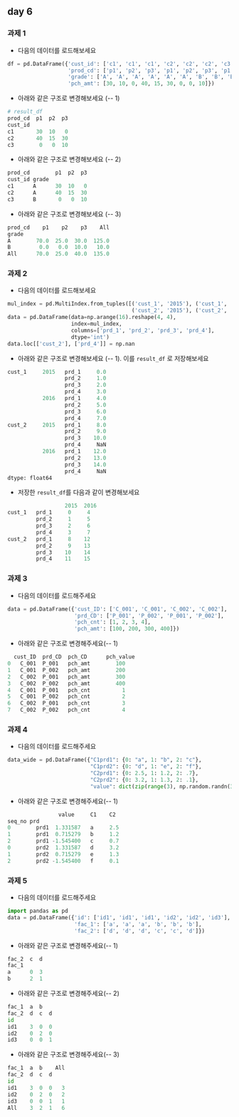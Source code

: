 ## day 6
### 과제 1
- 다음의 데이터를 로드해보세요
~~~python
df = pd.DataFrame({'cust_id': ['c1', 'c1', 'c1', 'c2', 'c2', 'c2', 'c3', 'c3', 'c3'],
                   'prod_cd': ['p1', 'p2', 'p3', 'p1', 'p2', 'p3', 'p1', 'p2', 'p3'],
                   'grade': ['A', 'A', 'A', 'A', 'A', 'A', 'B', 'B', 'B'],
                   'pch_amt': [30, 10, 0, 40, 15, 30, 0, 0, 10]})
~~~
- 아래와 같은 구조로 변경해보세요 (-- 1)
~~~python
# result_df
prod_cd  p1  p2  p3
cust_id           
c1       30  10   0
c2       40  15  30
c3        0   0  10
~~~
- 아래와 같은 구조로 변경해보세요 (-- 2)
~~~python
prod_cd        p1  p2  p3
cust_id grade           
c1      A      30  10   0
c2      A      40  15  30
c3      B       0   0  10
~~~
- 아래와 같은 구조로 변경해보세요 (-- 3)
~~~python
prod_cd    p1    p2    p3    All
grade                          
A        70.0  25.0  30.0  125.0
B         0.0   0.0  10.0   10.0
All      70.0  25.0  40.0  135.0
~~~

### 과제 2
- 다음의 데이터를 로드해보세요
~~~python
mul_index = pd.MultiIndex.from_tuples([('cust_1', '2015'), ('cust_1', '2016'),
                                       ('cust_2', '2015'), ('cust_2', '2016')])
data = pd.DataFrame(data=np.arange(16).reshape(4, 4),
                    index=mul_index,
                    columns=['prd_1', 'prd_2', 'prd_3', 'prd_4'],
                    dtype='int')
data.loc[['cust_2'], ['prd_4']] = np.nan
~~~
- 아래와 같은 구조로 변경해보세요 (-- 1). 이를 `result_df` 로 저장해보세요
~~~python
cust_1     2015   prd_1     0.0
                  prd_2     1.0
                  prd_3     2.0
                  prd_4     3.0
           2016   prd_1     4.0
                  prd_2     5.0
                  prd_3     6.0
                  prd_4     7.0
cust_2     2015   prd_1     8.0
                  prd_2     9.0
                  prd_3    10.0
                  prd_4     NaN
           2016   prd_1    12.0
                  prd_2    13.0
                  prd_3    14.0
                  prd_4     NaN
dtype: float64
~~~
- 저장한 `result_df`를 다음과 같이 변경해보세요 
~~~python
                  2015  2016
cust_1   prd_1     0     4
         prd_2     1     5
         prd_3     2     6
         prd_4     3     7
cust_2   prd_1     8    12
         prd_2     9    13
         prd_3    10    14
         prd_4    11    15
~~~

### 과제 3
- 다음의 데이터를 로드해주세요
~~~python
data = pd.DataFrame({'cust_ID': ['C_001', 'C_001', 'C_002', 'C_002'],
                     'prd_CD': ['P_001', 'P_002', 'P_001', 'P_002'],
                     'pch_cnt': [1, 2, 3, 4],
                     'pch_amt': [100, 200, 300, 400]})
~~~
- 아래와 같은 구조로 변경해주세요(-- 1)
~~~python
  cust_ID  prd_CD  pch_CD      pch_value
0   C_001  P_001   pch_amt        100
1   C_001  P_002   pch_amt        200
2   C_002  P_001   pch_amt        300
3   C_002  P_002   pch_amt        400
4   C_001  P_001   pch_cnt          1
5   C_001  P_002   pch_cnt          2
6   C_002  P_001   pch_cnt          3
7   C_002  P_002   pch_cnt          4
~~~

### 과제 4
- 다음의 데이터를 로드해주세요
~~~python
data_wide = pd.DataFrame({"C1prd1": {0: "a", 1: "b", 2: "c"},
                          "C1prd2": {0: "d", 1: "e", 2: "f"},
                          "C2prd1": {0: 2.5, 1: 1.2, 2: .7},
                          "C2prd2": {0: 3.2, 1: 1.3, 2: .1},
                          "value": dict(zip(range(3), np.random.randn(3)))})
~~~
- 아래와 같은 구조로 변경해주세요(-- 1)
~~~python
                value     C1    C2
seq_no prd                 
0        prd1  1.331587   a     2.5
1        prd1  0.715279   b     1.2
2        prd1 -1.545400   c     0.7
0        prd2  1.331587   d     3.2
1        prd2  0.715279   e     1.3
2        prd2 -1.545400   f     0.1
~~~

### 과제 5
- 다음의 데이터를 로드해주세요
~~~python
import pandas as pd
data = pd.DataFrame({'id': ['id1', 'id1', 'id1', 'id2', 'id2', 'id3'],
                     'fac_1': ['a', 'a', 'a', 'b', 'b', 'b'],
                     'fac_2': ['d', 'd', 'd', 'c', 'c', 'd']})
~~~
- 아래와 같은 구조로 변경해주세요(-- 1)
~~~python
fac_2  c  d
fac_1     
a      0  3
b      2  1
~~~
- 아래와 같은 구조로 변경해주세요(-- 2)
~~~python
fac_1  a  b  
fac_2  d  c  d
id           
id1    3  0  0
id2    0  2  0
id3    0  0  1
~~~
- 아래와 같은 구조로 변경해주세요(-- 3)
~~~python
fac_1  a  b    All
fac_2  d  c  d   
id               
id1    3  0  0   3
id2    0  2  0   2
id3    0  0  1   1
All    3  2  1   6
~~~